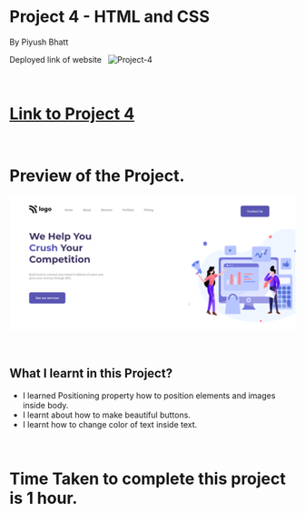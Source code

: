 # Project 4 - HTML and CSS

By Piyush Bhatt

Deployed link of website &nbsp; ![Project-4](https://img.shields.io/badge/Project-4-important)

<br>

# [Link to Project 4](service-project4.netlify.app/)

<br>

# Preview of the Project.

![Preview](/preview.png)

<br>

## What I learnt in this Project?

- I learned Positioning property how to position elements and images inside body.
- I learnt about how to make beautiful buttons.
- I learnt how to change color of text inside text.

<br> 

# Time Taken to complete  this project is 1 hour.